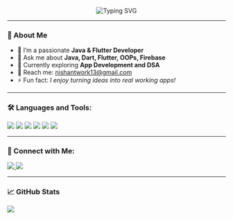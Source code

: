 <p align="center">
  <img src="https://readme-typing-svg.demolab.com?font=Fira+Code&size=24&pause=1000&color=F78C6C&width=500&lines=Hey%2C+I'm+Nishant!;Java+%26+Flutter+Developer;Tech+Enthusiast+%F0%9F%9A%80;Learning+Something+New+Everyday" alt="Typing SVG" />
</p>


---

### 🚀 About Me

- 🔭 I’m a passionate **Java & Flutter Developer**
- 💬 Ask me about **Java, Dart, Flutter, OOPs, Firebase**
- 🌱 Currently exploring **App Development and DSA**
- 📧 Reach me: [nishantwork13@gmail.com](mailto:nishantwork13@gmail.com)  
- ⚡ Fun fact: _I enjoy turning ideas into real working apps!_

---

### 🛠️ Languages and Tools:

<p>
  <img src="https://img.shields.io/badge/Java-007396.svg?&style=for-the-badge&logo=java&logoColor=white"/>
  <img src="https://img.shields.io/badge/Dart-0175C2?style=for-the-badge&logo=dart&logoColor=white" />
  <img src="https://img.shields.io/badge/Flutter-02569B?style=for-the-badge&logo=flutter&logoColor=white" />
  <img src="https://img.shields.io/badge/Firebase-FFCA28?style=for-the-badge&logo=firebase&logoColor=black" />
  <img src="https://img.shields.io/badge/Git-F05032?style=for-the-badge&logo=git&logoColor=white" />
  <img src="https://img.shields.io/badge/VSCode-007ACC?style=for-the-badge&logo=visual-studio-code&logoColor=white" />
</p>

---

### 🤝 Connect with Me:

<p>
  <a href="https://www.linkedin.com/in/nishantgalande1113" target="_blank">
    <img src="https://img.shields.io/badge/LinkedIn-blue?style=for-the-badge&logo=linkedin" />
  </a>
  <a href="mailto:nishantwork13@gmail.com">
    <img src="https://img.shields.io/badge/Gmail-D14836?style=for-the-badge&logo=gmail&logoColor=white" />
  </a>
</p>

---

### 📈 GitHub Stats

<p>
  <img align="center" src="https://github-readme-stats.vercel.app/api?username=nishantcg13&show_icons=true&theme=tokyonight" />
</p>

